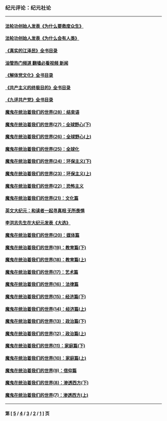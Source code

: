 ### 纪元评论：纪元社论
---
#### [法轮功创始人发表《为什么要救度众生》](../../pages/nsc422/n13975246.md?05120330) 
#### [法轮功创始人发表《为什么会有人类》](../../pages/nsc422/n13912117.md?05120330) 
#### [《真实的江泽民》全书目录](../../pages/nsc422/n13721399.md?05120330) 
#### [油管热门频道 翻墙必看视频 新闻](ok?05120330)
#### [《解体党文化》全书目录](../../pages/nsc422/n13721157.md?05120330) 
#### [《共产主义的终极目的》全书目录](../../pages/nsc422/n13721048.md?05120330) 
#### [《九评共产党》全书目录](../../pages/nsc422/n13708085.md?05120330) 
#### [魔鬼在统治着我们的世界(28)：结束语](../../pages/nsc422/n10936246.md?05120330) 
#### [魔鬼在统治着我们的世界(27)：全球野心(下)](../../pages/nsc422/n10928319.md?05120330) 
#### [魔鬼在统治着我们的世界(26)：全球野心(上)](../../pages/nsc422/n10900318.md?05120330) 
#### [魔鬼在统治着我们的世界(25)：全球化](../../pages/nsc422/n10788205.md?05120330) 
#### [魔鬼在统治着我们的世界(24)：环保主义(下)](../../pages/nsc422/n10695307.md?05120330) 
#### [魔鬼在统治着我们的世界(23)：环保主义(上)](../../pages/nsc422/n10688613.md?05120330) 
#### [魔鬼在统治着我们的世界(22)：恐怖主义](../../pages/nsc422/n10614727.md?05120330) 
#### [魔鬼在统治着我们的世界(21)：文化篇](../../pages/nsc422/n10597706.md?05120330) 
#### [英文大纪元：和读者一起寻真相 无所畏惧](../../pages/nsc422/n12542027.md?05120330) 
#### [李洪志先生在大纪元发表《大选》](../../pages/nsc422/n12534746.md?05120330) 
#### [魔鬼在统治着我们的世界(20)：媒体篇](../../pages/nsc422/n10586579.md?05120330) 
#### [魔鬼在统治着我们的世界(19)：教育篇(下)](../../pages/nsc422/n10564808.md?05120330) 
#### [魔鬼在统治着我们的世界(18)：教育篇(上)](../../pages/nsc422/n10526970.md?05120330) 
#### [魔鬼在统治着我们的世界(17)：艺术篇](../../pages/nsc422/n10499093.md?05120330) 
#### [魔鬼在统治着我们的世界(16)：法律篇](../../pages/nsc422/n10485969.md?05120330) 
#### [魔鬼在统治着我们的世界(15)：经济篇(下)](../../pages/nsc422/n10469975.md?05120330) 
#### [魔鬼在统治着我们的世界(14)：经济篇(上)](../../pages/nsc422/n10457370.md?05120330) 
#### [魔鬼在统治着我们的世界(13)：政治篇(下)](../../pages/nsc422/n10448270.md?05120330) 
#### [魔鬼在统治着我们的世界(12)：政治篇(上)](../../pages/nsc422/n10444576.md?05120330) 
#### [魔鬼在统治着我们的世界(11)：家庭篇(下)](../../pages/nsc422/n10440961.md?05120330) 
#### [魔鬼在统治着我们的世界(10)：家庭篇(上)](../../pages/nsc422/n10435448.md?05120330) 
#### [魔鬼在统治着我们的世界(9)：信仰篇](../../pages/nsc422/n10432159.md?05120330) 
#### [魔鬼在统治着我们的世界(8)：渗透西方(下)](../../pages/nsc422/n10429603.md?05120330) 
#### [魔鬼在统治着我们的世界(7)：渗透西方(上)](../../pages/nsc422/n10426013.md?05120330) 

---
#### 第 [ [5](./5.md?05120330) / [4](./4.md?05120330) / [3](./3.md?05120330) / [2](./2.md?05120330) / [1](./1.md?05120330) ] 页
